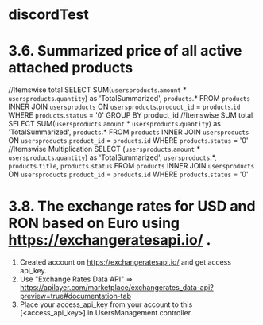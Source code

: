 # discordTest

# 3.6. Summarized price of all active attached products

//Itemswise total
SELECT SUM(`usersproducts`.`amount` * `usersproducts`.`quantity`) as 'TotalSummarized', `products`.* FROM `products` INNER JOIN `usersproducts` ON `usersproducts`.`product_id` = `products`.`id` WHERE `products`.`status` = '0' GROUP BY product_id
//Itemswise SUM total
SELECT SUM(`usersproducts`.`amount` * `usersproducts`.`quantity`) as 'TotalSummarized', `products`.* FROM `products` INNER JOIN `usersproducts` ON `usersproducts`.`product_id` = `products`.`id` WHERE `products`.`status` = '0'
//Itemswise Multiplication
SELECT (`usersproducts`.`amount` * `usersproducts`.`quantity`) as 'TotalSummarized', `usersproducts`.*, `products`.`title`, `products`.`status` FROM `products` INNER JOIN `usersproducts` ON `usersproducts`.`product_id` = `products`.`id` WHERE `products`.`status` = '0' 


# 3.8. The exchange rates for USD and RON based on Euro using https://exchangeratesapi.io/ . 
1) Created account on https://exchangeratesapi.io/ and get access api_key.
2) Use "Exchange Rates Data API" => https://apilayer.com/marketplace/exchangerates_data-api?preview=true#documentation-tab
3) Place your access_api_key from your account to this [<access_api_key>] in UsersManagement controller.